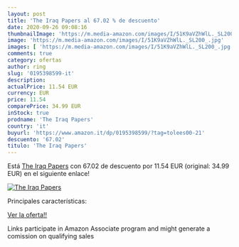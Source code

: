 ```yaml
---
layout: post
title: 'The Iraq Papers al 67.02 % de descuento'
date: 2020-09-26 09:08:16
thumbnailImage: 'https://m.media-amazon.com/images/I/51K9aVZhWlL._SL200_.jpg'
image: 'https://m.media-amazon.com/images/I/51K9aVZhWlL._SL200_.jpg'
images: [ 'https://m.media-amazon.com/images/I/51K9aVZhWlL._SL200_.jpg' ]
comments: true
category: ofertas
author: ring
slug: '0195398599-it'
description:
actualPrice: 11.54 EUR
currency: EUR
price: 11.54
comparePrice: 34.99 EUR
inStock: true
prodname: 'The Iraq Papers'
country: 'it'
buyurl: 'https://www.amazon.it/dp/0195398599/?tag=tolees00-21'
descuento: '67.02'
titulo: 'The Iraq Papers'
---
```


Está [The Iraq Papers](https://www.amazon.it/dp/0195398599/?tag=tolees00-21) con 67.02 de descuento por 11.54 EUR (original: 34.99 EUR) en el siguiente enlace!

[![The Iraq Papers](https://m.media-amazon.com/images/I/51K9aVZhWlL._SL200_.jpg)](https://www.amazon.it/dp/0195398599/?tag=tolees00-21)

Principales características:


[Ver la oferta!!](https://www.amazon.it/dp/0195398599/?tag=tolees00-21)

Links participate in Amazon Associate program and might generate a comission on qualifying sales


